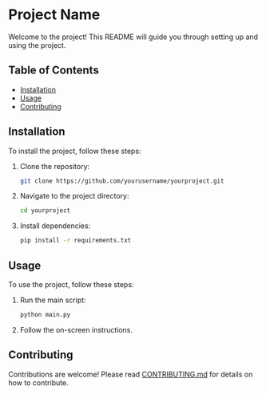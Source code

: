 # Project Name

Welcome to the project! This README will guide you through setting up and using the project.

## Table of Contents

- [Installation](#installation)
- [Usage](#usage)
- [Contributing](#contributing)

## Installation

To install the project, follow these steps:

1. Clone the repository:
   ```bash
   git clone https://github.com/yourusername/yourproject.git
   ```

2. Navigate to the project directory:
   ```bash
   cd yourproject
   ```

3. Install dependencies:
   ```bash
   pip install -r requirements.txt
   ```

## Usage

To use the project, follow these steps:

1. Run the main script:
   ```bash
   python main.py
   ```

2. Follow the on-screen instructions.

## Contributing

Contributions are welcome! Please read [CONTRIBUTING.md](CONTRIBUTING.md) for details on how to contribute.
